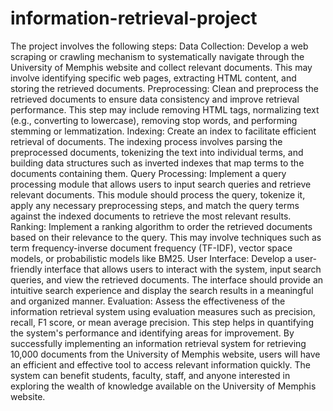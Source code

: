 # information-retrieval-project

The project involves the following steps:
Data Collection: Develop a web scraping or crawling mechanism to systematically navigate through the University of Memphis website and collect relevant documents. This may involve identifying specific web pages, extracting HTML content, and storing the retrieved documents.
Preprocessing: Clean and preprocess the retrieved documents to ensure data consistency and improve retrieval performance. This step may include removing HTML tags, normalizing text (e.g., converting to lowercase), removing stop words, and performing stemming or lemmatization.
Indexing: Create an index to facilitate efficient retrieval of documents. The indexing process involves parsing the preprocessed documents, tokenizing the text into individual terms, and building data structures such as inverted indexes that map terms to the documents containing them.
Query Processing: Implement a query processing module that allows users to input search queries and retrieve relevant documents. This module should process the query, tokenize it, apply any necessary preprocessing steps, and match the query terms against the indexed documents to retrieve the most relevant results.
Ranking: Implement a ranking algorithm to order the retrieved documents based on their relevance to the query. This may involve techniques such as term frequency-inverse document frequency (TF-IDF), vector space models, or probabilistic models like BM25.
User Interface: Develop a user-friendly interface that allows users to interact with the system, input search queries, and view the retrieved documents. The interface should provide an intuitive search experience and display the search results in a meaningful and organized manner.
Evaluation: Assess the effectiveness of the information retrieval system using evaluation measures such as precision, recall, F1 score, or mean average precision. This step helps in quantifying the system's performance and identifying areas for improvement.
By successfully implementing an information retrieval system for retrieving 10,000 documents from the University of Memphis website, users will have an efficient and effective tool to access relevant information quickly. The system can benefit students, faculty, staff, and anyone interested in exploring the wealth of knowledge available on the University of Memphis website.




